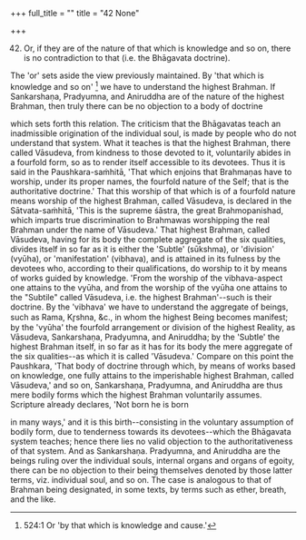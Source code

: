 +++
full_title = ""
title = "42 None"

+++


42. Or, if they are of the nature of that which is knowledge and so on, there is no contradiction to that (i.e. the Bhāgavata doctrine).

The 'or' sets aside the view previously maintained. By 'that which is knowledge and so on' [^fn_39] we have to understand the highest Brahman. If Sankarshaṇa, Pradyumna, and Aniruddha are of the nature of the highest Brahman, then truly there can be no objection to a body of doctrine

[^fn_39]: 524:1 Or 'by that which is knowledge and cause.'

which sets forth this relation. The criticism that the Bhāgavatas teach an inadmissible origination of the individual soul, is made by people who do not understand that system. What it teaches is that the highest Brahman, there called Vāsudeva, from kindness to those devoted to it, voluntarily abides in a fourfold form, so as to render itself accessible to its devotees. Thus it is said in the Paushkara-saṁhitā, 'That which enjoins that Brahmaṇas have to worship, under its proper names, the fourfold nature of the Self; that is the authoritative doctrine.' That this worship of that which is of a fourfold nature means worship of the highest Brahman, called Vāsudeva, is declared in the Sātvata-saṁhitā, 'This is the supreme śāstra, the great Brahmopanishad, which imparts true discrimination to Brahmawas worshipping the real Brahman under the name of Vāsudeva.' That highest Brahman, called Vāsudeva, having for its body the complete aggregate of the six qualities, divides itself in so far as it is either the 'Subtle' (sūkshma), or 'division' (vyūha), or 'manifestation' (vibhava), and is attained in its fulness by the devotees who, according to their qualifications, do worship to it by means of works guided by knowledge. 'From the worship of the vibhava-aspect one attains to the vyūha, and from the worship of the vyūha one attains to the "Subtile" called Vāsudeva, i.e. the highest Brahman'--such is their doctrine. By the 'vibhava' we have to understand the aggregate of beings, such as Rama, Kr̥shna, &c., in whom the highest Being becomes manifest; by the 'vyūha' the fourfold arrangement or division of the highest Reality, as Vāsudeva, Sankarshaṇa, Pradyumna, and Aniruddha; by the 'Subtle' the highest Brahman itself, in so far as it has for its body the mere aggregate of the six qualities--as which it is called 'Vāsudeva.' Compare on this point the Paushkara, 'That body of doctrine through which, by means of works based on knowledge, one fully attains to the imperishable highest Brahman, called Vāsudeva,' and so on, Sankarshaṇa, Pradyumna, and Aniruddha are thus mere bodily forms which the highest Brahman voluntarily assumes. Scripture already declares, 'Not born he is born

in many ways,' and it is this birth--consisting in the voluntary assumption of bodily form, due to tenderness towards its devotees--which the Bhāgavata system teaches; hence there lies no valid objection to the authoritativeness of that system. And as Sankarshaṇa. Pradyumna, and Aniruddha are the beings ruling over the individual souls, internal organs and organs of egoity, there can be no objection to their being themselves denoted by those latter terms, viz. individual soul, and so on. The case is analogous to that of Brahman being designated, in some texts, by terms such as ether, breath, and the like.

